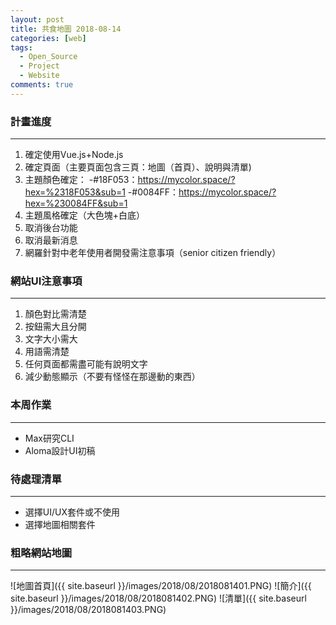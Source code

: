 ```yaml
---
layout: post
title: 共食地圖 2018-08-14
categories: [web]
tags: 
  - Open_Source
  - Project
  - Website
comments: true
---
```


### 計畫進度 
--- 

1. 確定使用Vue.js+Node.js
2. 確定頁面（主要頁面包含三頁：地圖（首頁）、說明與清單)
3. 主題顏色確定：
-#18F053：https://mycolor.space/?hex=%2318F053&sub=1
-#0084FF：https://mycolor.space/?hex=%230084FF&sub=1
4. 主題風格確定（大色塊+白底）
5. 取消後台功能
6. 取消最新消息
7. 網羅針對中老年使用者開發需注意事項（senior citizen friendly）

<!-- more -->

### 網站UI注意事項
---

1. 顏色對比需清楚
2. 按鈕需大且分開
3. 文字大小需大
4. 用語需清楚
5. 任何頁面都需盡可能有說明文字
6. 減少動態顯示（不要有怪怪在那邊動的東西）

### 本周作業
---

- Max研究CLI
- Aloma設計UI初稿

### 待處理清單
---

- 選擇UI/UX套件或不使用
- 選擇地圖相關套件

### 粗略網站地圖
---

![地圖首頁]({{ site.baseurl }}/images/2018/08/2018081401.PNG)
![簡介]({{ site.baseurl }}/images/2018/08/2018081402.PNG)
![清單]({{ site.baseurl }}/images/2018/08/2018081403.PNG)
